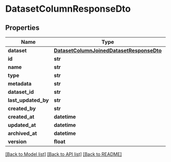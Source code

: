 # DatasetColumnResponseDto

## Properties
Name | Type | Description | Notes
------------ | ------------- | ------------- | -------------
**dataset** | [**DatasetColumnJoinedDatasetResponseDto**](DatasetColumnJoinedDatasetResponseDto.md) |  | [optional] 
**id** | **str** |  | [optional] 
**name** | **str** |  | 
**type** | **str** |  | 
**metadata** | **str** |  | [optional] 
**dataset_id** | **str** |  | 
**last_updated_by** | **str** |  | [optional] 
**created_by** | **str** |  | [optional] 
**created_at** | **datetime** |  | [optional] 
**updated_at** | **datetime** |  | [optional] 
**archived_at** | **datetime** |  | [optional] 
**version** | **float** |  | [optional] 

[[Back to Model list]](../README.md#documentation-for-models) [[Back to API list]](../README.md#documentation-for-api-endpoints) [[Back to README]](../README.md)


